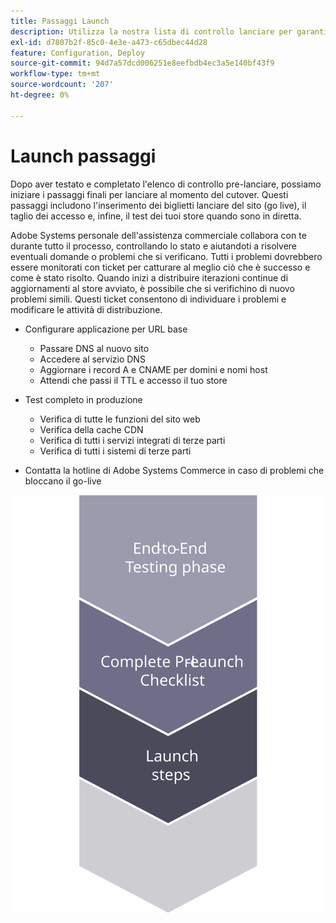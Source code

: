 ```yaml
---
title: Passaggi Launch
description: Utilizza la nostra lista di controllo lanciare per garantire una implementazione del sito di Adobe Systems Commerce senza intoppi.
exl-id: d7807b2f-85c0-4e3e-a473-c65dbec44d28
feature: Configuration, Deploy
source-git-commit: 94d7a57dcd006251e8eefbdb4ec3a5e140bf43f9
workflow-type: tm+mt
source-wordcount: '207'
ht-degree: 0%

---
```


# Launch passaggi

Dopo aver testato e completato l&#39;elenco di controllo pre-lanciare, possiamo iniziare i passaggi finali per lanciare al momento del cutover. Questi passaggi includono l&#39;inserimento dei biglietti lanciare del sito (go live), il taglio dei accesso e, infine, il test dei tuoi store quando sono in diretta.

Adobe Systems personale dell&#39;assistenza commerciale collabora con te durante tutto il processo, controllando lo stato e aiutandoti a risolvere eventuali domande o problemi che si verificano. Tutti i problemi dovrebbero essere monitorati con ticket per catturare al meglio ciò che è successo e come è stato risolto. Quando inizi a distribuire iterazioni continue di aggiornamenti al store avviato, è possibile che si verifichino di nuovo problemi simili. Questi ticket consentono di individuare i problemi e modificare le attività di distribuzione.

- Configurare applicazione per URL base
   - Passare DNS al nuovo sito
   - Accedere al servizio DNS
   - Aggiornare i record A e CNAME per domini e nomi host
   - Attendi che passi il TTL e accesso il tuo store

- Test completo in produzione
   - Verifica di tutte le funzioni del sito web
   - Verifica della cache CDN
   - Verifica di tutti i servizi integrati di terze parti
   - Verifica di tutti i sistemi di terze parti

- Contatta la hotline di Adobe Systems Commerce in caso di problemi che bloccano il go-live

![Diagramma che mostra la fase 3 del processo lanciare](../../assets/playbooks/launch-steps-3.svg)
